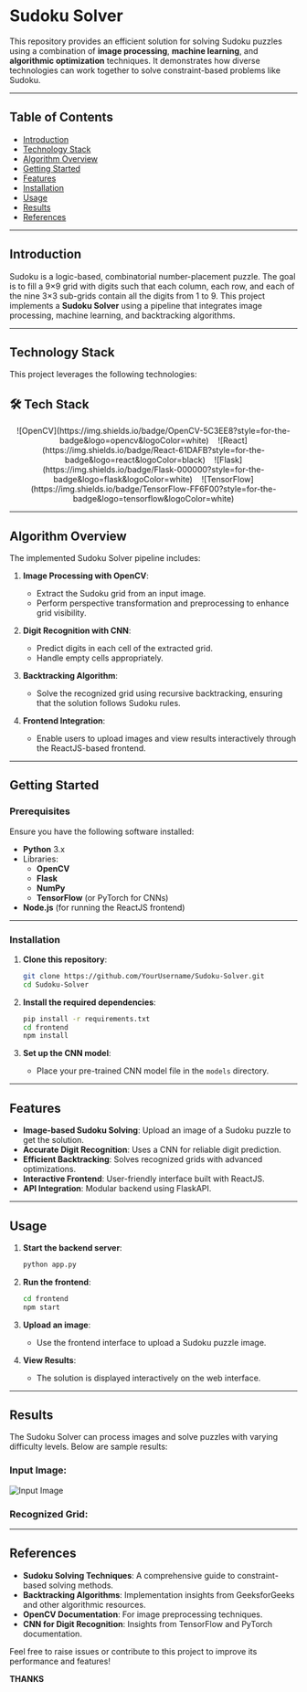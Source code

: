 # Sudoku Solver

This repository provides an efficient solution for solving Sudoku puzzles using a combination of **image processing**, **machine learning**, and **algorithmic optimization** techniques. It demonstrates how diverse technologies can work together to solve constraint-based problems like Sudoku.

---

## Table of Contents

- [Introduction](#introduction)
- [Technology Stack](#technology-stack)
- [Algorithm Overview](#algorithm-overview)
- [Getting Started](#getting-started)
- [Features](#features)
- [Installation](#installation)
- [Usage](#usage)
- [Results](#results)
- [References](#references)

---

## Introduction

Sudoku is a logic-based, combinatorial number-placement puzzle. The goal is to fill a 9×9 grid with digits such that each column, each row, and each of the nine 3×3 sub-grids contain all the digits from 1 to 9. This project implements a **Sudoku Solver** using a pipeline that integrates image processing, machine learning, and backtracking algorithms.

---

## Technology Stack

This project leverages the following technologies:

## 🛠 Tech Stack  

<div align="center">  
  ![OpenCV](https://img.shields.io/badge/OpenCV-5C3EE8?style=for-the-badge&logo=opencv&logoColor=white)&nbsp;&nbsp;&nbsp;  
  ![React](https://img.shields.io/badge/React-61DAFB?style=for-the-badge&logo=react&logoColor=black)&nbsp;&nbsp;&nbsp;  
  ![Flask](https://img.shields.io/badge/Flask-000000?style=for-the-badge&logo=flask&logoColor=white)&nbsp;&nbsp;&nbsp;  
  ![TensorFlow](https://img.shields.io/badge/TensorFlow-FF6F00?style=for-the-badge&logo=tensorflow&logoColor=white)  
</div> 


---

## Algorithm Overview

The implemented Sudoku Solver pipeline includes:

1. **Image Processing with OpenCV**:
   - Extract the Sudoku grid from an input image.
   - Perform perspective transformation and preprocessing to enhance grid visibility.

2. **Digit Recognition with CNN**:
   - Predict digits in each cell of the extracted grid.
   - Handle empty cells appropriately.

3. **Backtracking Algorithm**:
   - Solve the recognized grid using recursive backtracking, ensuring that the solution follows Sudoku rules.

4. **Frontend Integration**:
   - Enable users to upload images and view results interactively through the ReactJS-based frontend.

---

## Getting Started

### Prerequisites

Ensure you have the following software installed:

- **Python** 3.x
- Libraries:
  - **OpenCV**
  - **Flask**
  - **NumPy**
  - **TensorFlow** (or PyTorch for CNNs)
- **Node.js** (for running the ReactJS frontend)

---

### Installation

1. **Clone this repository**:

    ```bash
    git clone https://github.com/YourUsername/Sudoku-Solver.git
    cd Sudoku-Solver
    ```

2. **Install the required dependencies**:

    ```bash
    pip install -r requirements.txt
    cd frontend
    npm install
    ```

3. **Set up the CNN model**:
   - Place your pre-trained CNN model file in the `models` directory.

---

## Features

- **Image-based Sudoku Solving**: Upload an image of a Sudoku puzzle to get the solution.
- **Accurate Digit Recognition**: Uses a CNN for reliable digit prediction.
- **Efficient Backtracking**: Solves recognized grids with advanced optimizations.
- **Interactive Frontend**: User-friendly interface built with ReactJS.
- **API Integration**: Modular backend using FlaskAPI.

---

## Usage

1. **Start the backend server**:

    ```bash
    python app.py
    ```

2. **Run the frontend**:

    ```bash
    cd frontend
    npm start
    ```

3. **Upload an image**:
   - Use the frontend interface to upload a Sudoku puzzle image.

4. **View Results**:
   - The solution is displayed interactively on the web interface.

---

## Results

The Sudoku Solver can process images and solve puzzles with varying difficulty levels. Below are sample results:

### Input Image:
![Input Image](images/sample_input.jpg)

### Recognized Grid:

---

## References

- **Sudoku Solving Techniques**: A comprehensive guide to constraint-based solving methods.
- **Backtracking Algorithms**: Implementation insights from GeeksforGeeks and other algorithmic resources.
- **OpenCV Documentation**: For image preprocessing techniques.
- **CNN for Digit Recognition**: Insights from TensorFlow and PyTorch documentation.

Feel free to raise issues or contribute to this project to improve its performance and features!

**THANKS**

